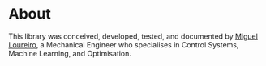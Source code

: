 # About

This library was conceived, developed, tested, and documented by [Miguel Loureiro](https://github.com/MiguelLoureiro98), a Mechanical Engineer who specialises in Control Systems, Machine Learning, and Optimisation.